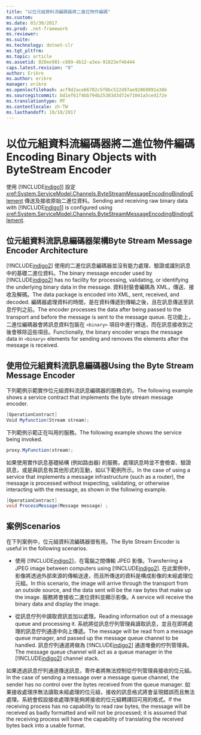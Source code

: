 ```yaml
---
title: "以位元組資料流編碼器將二進位物件編碼"
ms.custom: 
ms.date: 03/30/2017
ms.prod: .net-framework
ms.reviewer: 
ms.suite: 
ms.technology: dotnet-clr
ms.tgt_pltfrm: 
ms.topic: article
ms.assetid: 020ee981-c889-4b12-a3ea-91823ef46444
caps.latest.revision: "8"
author: Erikre
ms.author: erikre
manager: erikre
ms.openlocfilehash: acf9d2ace66702c5f0bc522d97ae92869891a38b
ms.sourcegitcommit: bd1ef61f4bb794b25383d3d72e71041a5ced172e
ms.translationtype: MT
ms.contentlocale: zh-TW
ms.lasthandoff: 10/18/2017
---
```

# <a name="encoding-binary-objects-with-bytestream-encoder"></a><span data-ttu-id="4f6ca-102">以位元組資料流編碼器將二進位物件編碼</span><span class="sxs-lookup"><span data-stu-id="4f6ca-102">Encoding Binary Objects with ByteStream Encoder</span></span>
<span data-ttu-id="4f6ca-103">使用 [!INCLUDE[indigo1](../../../../includes/indigo1-md.md)] 設定 <xref:System.ServiceModel.Channels.ByteStreamMessageEncodingBindingElement> 傳送及接收原始二進位資料。</span><span class="sxs-lookup"><span data-stu-id="4f6ca-103">Sending and receiving raw binary data with [!INCLUDE[indigo1](../../../../includes/indigo1-md.md)] is configured using <xref:System.ServiceModel.Channels.ByteStreamMessageEncodingBindingElement>.</span></span>  
  
## <a name="byte-stream-message-encoder-architecture"></a><span data-ttu-id="4f6ca-104">位元組資料流訊息編碼器架構</span><span class="sxs-lookup"><span data-stu-id="4f6ca-104">Byte Stream Message Encoder Architecture</span></span>  
 <span data-ttu-id="4f6ca-105">[!INCLUDE[indigo2](../../../../includes/indigo2-md.md)] 使用的二進位訊息編碼器並沒有能力處理、驗證或識別訊息中的基礎二進位資料。</span><span class="sxs-lookup"><span data-stu-id="4f6ca-105">The binary message encoder used by [!INCLUDE[indigo2](../../../../includes/indigo2-md.md)] has no facility for processing, validating, or identifying the underlying binary data in the message.</span></span> <span data-ttu-id="4f6ca-106">資料封裝會編碼為 XML，傳送、接收及解碼。</span><span class="sxs-lookup"><span data-stu-id="4f6ca-106">The data package is encoded into XML, sent, received, and decoded.</span></span> <span data-ttu-id="4f6ca-107">編碼器處理資料的時間，是在資料傳遞到傳輸之後，且在訊息傳送至訊息佇列之前。</span><span class="sxs-lookup"><span data-stu-id="4f6ca-107">The encoder processes the data after being passed to the transport and before the message is sent to the message queue.</span></span> <span data-ttu-id="4f6ca-108">在功能上，二進位編碼器會將訊息資料包裝在 `<binary>` 項目中進行傳送，而在訊息接收到之後會移除這些項目。</span><span class="sxs-lookup"><span data-stu-id="4f6ca-108">Functionally, the binary encoder wraps the message data in `<binary>` elements for sending and removes the elements after the message is received.</span></span>  
  
## <a name="using-the-byte-stream-message-encoder"></a><span data-ttu-id="4f6ca-109">使用位元組資料流訊息編碼器</span><span class="sxs-lookup"><span data-stu-id="4f6ca-109">Using the Byte Stream Message Encoder</span></span>  
 <span data-ttu-id="4f6ca-110">下列範例示範實作位元組資料流訊息編碼器的服務合約。</span><span class="sxs-lookup"><span data-stu-id="4f6ca-110">The following example shows a service contract that implements the byte stream message encoder.</span></span>  
  
```csharp  
[OperationContract]  
Void Myfunction(Stream stream);  
```  
  
 <span data-ttu-id="4f6ca-111">下列範例示範正在叫用的服務。</span><span class="sxs-lookup"><span data-stu-id="4f6ca-111">The following example shows the service being invoked.</span></span>  
  
```csharp  
proxy.MyFunction(stream);  
```  
  
 <span data-ttu-id="4f6ca-112">如果使用實作訊息基礎結構 (例如路由器) 的服務，處理訊息時並不會檢查、驗證訊息，或是與訊息有其他形式的互動，如以下範例所示。</span><span class="sxs-lookup"><span data-stu-id="4f6ca-112">In the case of using a service that implements a message infrastructure (such as a router), the message is processed without inspecting, validating, or otherwise interacting with the message, as shown in the following example.</span></span>  
  
```csharp  
[OperationContract]  
void ProcessMessage(Message message) ;  
```  
  
## <a name="scenarios"></a><span data-ttu-id="4f6ca-113">案例</span><span class="sxs-lookup"><span data-stu-id="4f6ca-113">Scenarios</span></span>  
 <span data-ttu-id="4f6ca-114">在下列案例中，位元組資料流編碼器很有用。</span><span class="sxs-lookup"><span data-stu-id="4f6ca-114">The Byte Stream Encoder is useful in the following scenarios.</span></span>  
  
-   <span data-ttu-id="4f6ca-115">使用 [!INCLUDE[indigo2](../../../../includes/indigo2-md.md)]，在電腦之間傳輸 JPEG 影像。</span><span class="sxs-lookup"><span data-stu-id="4f6ca-115">Transferring a JPEG image between computers using [!INCLUDE[indigo2](../../../../includes/indigo2-md.md)].</span></span> <span data-ttu-id="4f6ca-116">在此案例中，影像將透過外部來源的傳輸送達，而且所傳送的資料是構成影像的未經處理位元組。</span><span class="sxs-lookup"><span data-stu-id="4f6ca-116">In this scenario, the image will arrive through the transport from an outside source, and the data sent will be the raw bytes that make up the image.</span></span> <span data-ttu-id="4f6ca-117">服務將會接收二進位資料並顯示影像。</span><span class="sxs-lookup"><span data-stu-id="4f6ca-117">A service will receive the binary data and display the image.</span></span>  
  
-   <span data-ttu-id="4f6ca-118">從訊息佇列中讀取資訊並加以處理。</span><span class="sxs-lookup"><span data-stu-id="4f6ca-118">Reading information out of a message queue and processing it.</span></span> <span data-ttu-id="4f6ca-119">系統將從訊息佇列管理員讀取訊息，並且在即將處理的訊息佇列通道中向上傳遞。</span><span class="sxs-lookup"><span data-stu-id="4f6ca-119">The message will be read from a message queue manager, and passed up the message queue channel to be handled.</span></span> <span data-ttu-id="4f6ca-120">訊息佇列通道將做為 [!INCLUDE[indigo2](../../../../includes/indigo2-md.md)] 通道堆疊的佇列管理員。</span><span class="sxs-lookup"><span data-stu-id="4f6ca-120">The message queue channel will act as a queue manager in the [!INCLUDE[indigo2](../../../../includes/indigo2-md.md)] channel stack.</span></span>  
  
 <span data-ttu-id="4f6ca-121">如果透過訊息佇列通道傳送訊息，寄件者將無法控制從佇列管理員接收的位元組。</span><span class="sxs-lookup"><span data-stu-id="4f6ca-121">In the case of sending a message over a message queue channel, the sender has no control over the bytes received from the queue manager.</span></span> <span data-ttu-id="4f6ca-122">如果接收處理序無法讀取未經處理的位元組，接收的訊息格式將會呈現錯誤而且無法處理。系統會假設接收處理序能夠將接收的位元組轉譯回可用的格式。</span><span class="sxs-lookup"><span data-stu-id="4f6ca-122">If the receiving process has no capability to read raw bytes, the message will be received as badly formatted and will not be processed; it is assumed that the receiving process will have the capability of translating the received bytes back into a usable format.</span></span>
